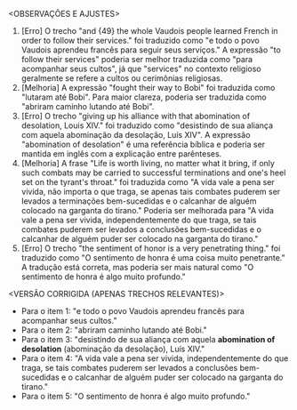 <OBSERVAÇÕES E AJUSTES>
1. [Erro] O trecho "and {49} the whole Vaudois people learned French in order to follow their services." foi traduzido como "e todo o povo Vaudois aprendeu francês para seguir seus serviços." A expressão "to follow their services" poderia ser melhor traduzida como "para acompanhar seus cultos", já que "services" no contexto religioso geralmente se refere a cultos ou cerimônias religiosas.
2. [Melhoria] A expressão "fought their way to Bobi" foi traduzida como "lutaram até Bobi". Para maior clareza, poderia ser traduzida como "abriram caminho lutando até Bobi".
3. [Erro] O trecho "giving up his alliance with that abomination of desolation, Louis XIV." foi traduzido como "desistindo de sua aliança com aquela abominação da desolação, Luís XIV". A expressão "abomination of desolation" é uma referência bíblica e poderia ser mantida em inglês com a explicação entre parênteses.
4. [Melhoria] A frase "Life is worth living, no matter what it bring, if only such combats may be carried to successful terminations and one's heel set on the tyrant's throat." foi traduzida como "A vida vale a pena ser vivida, não importa o que traga, se apenas tais combates puderem ser levados a terminações bem-sucedidas e o calcanhar de alguém colocado na garganta do tirano." Poderia ser melhorada para "A vida vale a pena ser vivida, independentemente do que traga, se tais combates puderem ser levados a conclusões bem-sucedidas e o calcanhar de alguém puder ser colocado na garganta do tirano."
5. [Erro] O trecho "the sentiment of honor is a very penetrating thing." foi traduzido como "O sentimento de honra é uma coisa muito penetrante." A tradução está correta, mas poderia ser mais natural como "O sentimento de honra é algo muito profundo."

<VERSÃO CORRIGIDA (APENAS TRECHOS RELEVANTES)>
- Para o item 1: "e todo o povo Vaudois aprendeu francês para acompanhar seus cultos."
- Para o item 2: "abriram caminho lutando até Bobi."
- Para o item 3: "desistindo de sua aliança com aquela **abomination of desolation** (abominação da desolação), Luís XIV."
- Para o item 4: "A vida vale a pena ser vivida, independentemente do que traga, se tais combates puderem ser levados a conclusões bem-sucedidas e o calcanhar de alguém puder ser colocado na garganta do tirano."
- Para o item 5: "O sentimento de honra é algo muito profundo."